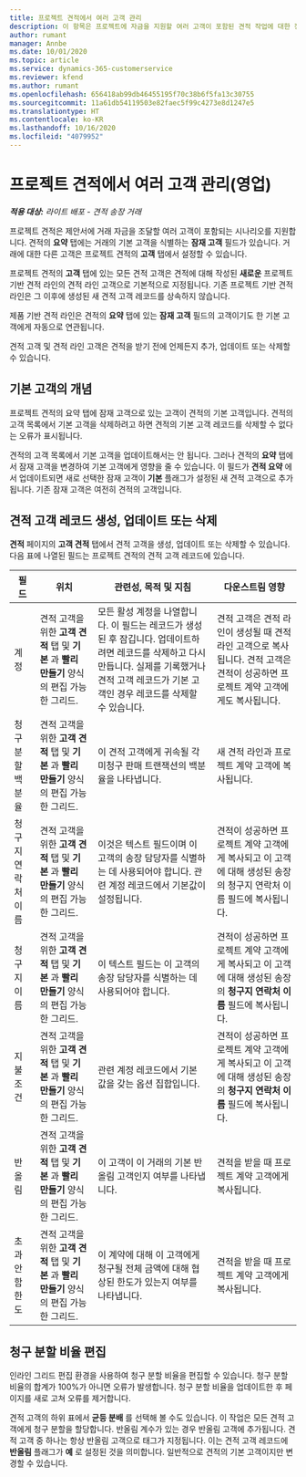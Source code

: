 ```yaml
---
title: 프로젝트 견적에서 여러 고객 관리
description: 이 항목은 프로젝트에 자금을 지원할 여러 고객이 포함된 견적 작업에 대한 정보를 제공합니다. (Sales)
author: rumant
manager: Annbe
ms.date: 10/01/2020
ms.topic: article
ms.service: dynamics-365-customerservice
ms.reviewer: kfend
ms.author: rumant
ms.openlocfilehash: 656418ab99db46455195f70c38b6f5fa13c30755
ms.sourcegitcommit: 11a61db54119503e82faec5f99c4273e8d1247e5
ms.translationtype: HT
ms.contentlocale: ko-KR
ms.lasthandoff: 10/16/2020
ms.locfileid: "4079952"
---
```

# <a name="managing-multiple-customers-on-project-quotes-sales"></a>프로젝트 견적에서 여러 고객 관리(영업)

_**적용 대상:** 라이트 배포 - 견적 송장 거래_

프로젝트 견적은 제안서에 거래 자금을 조달할 여러 고객이 포함되는 시나리오를 지원합니다. 견적의 **요약** 탭에는 거래의 기본 고객을 식별하는 **잠재 고객** 필드가 있습니다. 거래에 대한 다른 고객은 프로젝트 견적의 **고객** 탭에서 설정할 수 있습니다.

프로젝트 견적의 **고객** 탭에 있는 모든 견적 고객은 견적에 대해 작성된 **새로운** 프로젝트 기반 견적 라인의 견적 라인 고객으로 기본적으로 지정됩니다. 기존 프로젝트 기반 견적 라인은 그 이후에 생성된 새 견적 고객 레코드를 상속하지 않습니다.

제품 기반 견적 라인은 견적의 **요약** 탭에 있는 **잠재 고객** 필드의 고객이기도 한 기본 고객에게 자동으로 연관됩니다.

견적 고객 및 견적 라인 고객은 견적을 받기 전에 언제든지 추가, 업데이트 또는 삭제할 수 있습니다.

## <a name="concept-of-a-primary-customer"></a>기본 고객의 개념

프로젝트 견적의 요약 탭에 잠재 고객으로 있는 고객이 견적의 기본 고객입니다. 견적의 고객 목록에서 기본 고객을 삭제하려고 하면 견적의 기본 고객 레코드를 삭제할 수 없다는 오류가 표시됩니다.

견적의 고객 목록에서 기본 고객을 업데이트해서는 안 됩니다. 그러나 견적의 **요약** 탭에서 잠재 고객을 변경하여 기본 고객에게 영향을 줄 수 있습니다. 이 필드가 **견적 요약** 에서 업데이트되면 새로 선택한 잠재 고객이 **기본** 플래그가 설정된 새 견적 고객으로 추가됩니다. 기존 잠재 고객은 여전히 견적의 고객입니다.

## <a name="create-update-or-delete-a-quote-customer-record"></a>견적 고객 레코드 생성, 업데이트 또는 삭제

**견적** 페이지의 **고객 견적** 탭에서 견적 고객을 생성, 업데이트 또는 삭제할 수 있습니다. 다음 표에 나열된 필드는 프로젝트 견적의 견적 고객 레코드에 있습니다.

| **필드** | **위치** | **관련성, 목적 및 지침** | **다운스트림 영향** |
| --- | --- | --- | --- |
| 계정 | 견적 고객을 위한 **고객 견적** 탭 및 **기본** 과 **빨리 만들기** 양식의 편집 가능한 그리드. | 모든 활성 계정을 나열합니다. 이 필드는 레코드가 생성된 후 잠깁니다. 업데이트하려면 레코드를 삭제하고 다시 만듭니다. 실제를 기록했거나 견적 고객 레코드가 기본 고객인 경우 레코드를 삭제할 수 있습니다. | 견적 고객은 견적 라인이 생성될 때 견적 라인 고객으로 복사됩니다. 견적 고객은 견적이 성공하면 프로젝트 계약 고객에게도 복사됩니다. |
| 청구 분할 백분율 | 견적 고객을 위한 **고객 견적** 탭 및 **기본** 과 **빨리 만들기** 양식의 편집 가능한 그리드. | 이 견적 고객에게 귀속될 각 미청구 판매 트랜잭션의 백분율을 나타냅니다. | 새 견적 라인과 프로젝트 계약 고객에 복사됩니다. |
| 청구지 연락처 이름 | 견적 고객을 위한 **고객 견적** 탭 및 **기본** 과 **빨리 만들기** 양식의 편집 가능한 그리드. | 이것은 텍스트 필드이며 이 고객의 송장 담당자를 식별하는 데 사용되어야 합니다. 관련 계정 레코드에서 기본값이 설정됩니다. | 견적이 성공하면 프로젝트 계약 고객에게 복사되고 이 고객에 대해 생성된 송장의 청구지 연락처 이름 필드에 복사됩니다. |
| 청구지 이름 | 견적 고객을 위한 **고객 견적** 탭 및 **기본** 과 **빨리 만들기** 양식의 편집 가능한 그리드. | 이 텍스트 필드는 이 고객의 송장 담당자를 식별하는 데 사용되어야 합니다. | 견적이 성공하면 프로젝트 계약 고객에게 복사되고 이 고객에 대해 생성된 송장의 **청구지 연락처 이름** 필드에 복사됩니다. |
| 지불 조건 | 견적 고객을 위한 **고객 견적** 탭 및 **기본** 과 **빨리 만들기** 양식의 편집 가능한 그리드. | 관련 계정 레코드에서 기본 값을 갖는 옵션 집합입니다. | 견적이 성공하면 프로젝트 계약 고객에게 복사되고 이 고객에 대해 생성된 송장의 **청구지 연락처 이름** 필드에 복사됩니다. |
| 반올림 | 견적 고객을 위한 **고객 견적** 탭 및 **기본** 과 **빨리 만들기** 양식의 편집 가능한 그리드. | 이 고객이 이 거래의 기본 반올림 고객인지 여부를 나타냅니다. | 견적을 받을 때 프로젝트 계약 고객에게 복사됩니다. |
| 초과 안 함 한도 | 견적 고객을 위한 **고객 견적** 탭 및 **기본** 과 **빨리 만들기** 양식의 편집 가능한 그리드. | 이 계약에 대해 이 고객에게 청구될 전체 금액에 대해 협상된 한도가 있는지 여부를 나타냅니다. | 견적을 받을 때 프로젝트 계약 고객에게 복사됩니다. |

## <a name="editing-billing-split-percentages"></a>청구 분할 비율 편집

인라인 그리드 편집 환경을 사용하여 청구 분할 비율을 편집할 수 있습니다. 청구 분할 비율의 합계가 100%가 아니면 오류가 발생합니다. 청구 분할 비율을 업데이트한 후 페이지를 새로 고쳐 오류를 제거합니다.

견적 고객의 하위 표에서 **균등 분배** 를 선택해 볼 수도 있습니다. 이 작업은 모든 견적 고객에게 청구 분할을 할당합니다. 반올림 계수가 있는 경우 반올림 고객에 추가됩니다. 견적 고객 중 하나는 항상 반올림 고객으로 태그가 지정됩니다. 이는 견적 고객 레코드에 **반올림** 플래그가 **예** 로 설정된 것을 의미합니다. 일반적으로 견적의 기본 고객이지만 변경할 수 있습니다.

